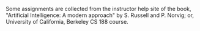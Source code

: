 Some assignments are collected from the instructor help site of the book, "Artificial Intelligence: A modern approach" by S. Russell and P. Norvig; or, University of California, Berkeley CS 188 course.
